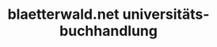---
title: "blaetterwald.net universitäts-buchhandlung"
url: /bochum/blaetterwald-net-universitaets-buchhandlung/
shop: Bücher
---